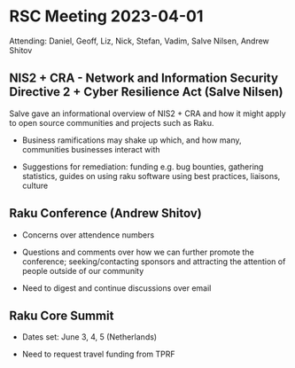 # RSC Meeting 2023-04-01

Attending: Daniel, Geoff, Liz, Nick, Stefan, Vadim, Salve Nilsen, Andrew Shitov


## NIS2 + CRA - Network and Information Security Directive 2 + Cyber Resilience Act (Salve Nilsen)

Salve gave an informational overview of NIS2 + CRA and how it might apply to open source communities and projects such as Raku.

* Business ramifications may shake up which, and how many, communities businesses interact with

* Suggestions for remediation: funding e.g. bug bounties, gathering statistics, guides on using raku software using best practices, liaisons, culture


## Raku Conference (Andrew Shitov)

* Concerns over attendence numbers

* Questions and comments over how we can further promote the conference; seeking/contacting sponsors and attracting the attention of people outside of our community

* Need to digest and continue discussions over email


## Raku Core Summit

* Dates set: June 3, 4, 5 (Netherlands)

* Need to request travel funding from TPRF
